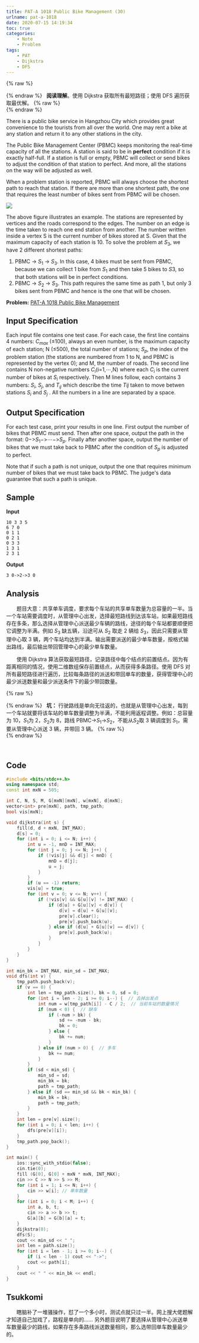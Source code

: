 ```yaml
---
title: PAT-A 1018 Public Bike Management (30)
urlname: pat-a-1018
date: 2020-07-15 14:19:34
toc: true
categories:
    - Note
    - Problem
tags:
    - PAT
    - Dijkstra
    - DFS
---
```


{% raw %}<article class="message is-danger"><div class="message-body">{% endraw %}
<span class="icon"><i class="fa fa-star mr-2"></i></span>&nbsp;&nbsp;**阅读理解**。使用 Dijkstra 获取所有最短路径；使用 DFS 遍历获取最优解。
{% raw %}</div></article>{% endraw %}

There is a public bike service in Hangzhou City which provides great convenience to the tourists from all over the world. One may rent a bike at any station and return it to any other stations in the city.

The Public Bike Management Center (PBMC) keeps monitoring the real-time capacity of all the stations. A station is said to be in **perfect** condition if it is exactly half-full. If a station is full or empty, PBMC will collect or send bikes to adjust the condition of that station to perfect. And more, all the stations on the way will be adjusted as well.

When a problem station is reported, PBMC will always choose the shortest path to reach that station. If there are more than one shortest path, the one that requires the least number of bikes sent from PBMC will be chosen.

![](https://cdn.jsdelivr.net/gh/kainzhang/kz-img/blog/20/07/15/213.jpg)

The above figure illustrates an example. The stations are represented by vertices and the roads correspond to the edges. The number on an edge is the time taken to reach one end station from another. The number written inside a vertex S is the current number of bikes stored at S. Given that the maximum capacity of each station is 10. To solve the problem at $S_3$, we have 2 different shortest paths:

1. PBMC -> $S_1$ -> $S_3$. In this case, 4 bikes must be sent from PBMC, because we can collect 1 bike from $S_1$ and then take 5 bikes to $S_​3$, so that both stations will be in perfect conditions.
2. PBMC -> $S_2$ -> $S_3$. This path requires the same time as path 1, but only 3 bikes sent from PBMC and hence is the one that will be chosen.

<!--more-->

**Problem:**&nbsp;[PAT-A 1018 Public Bike Management](https://pintia.cn/problem-sets/994805342720868352/problems/994805489282433024 "PAT-A 1018 Public Bike Management")

## Input Specification

Each input file contains one test case. For each case, the first line contains 4 numbers: $C_{max}$ (≤100), always an even number, is the maximum capacity of each station; N (≤500), the total number of stations; $S_p$, the index of the problem station (the stations are numbered from 1 to N, and PBMC is represented by the vertex 0); and M, the number of roads. The second line contains N non-negative numbers $C_i$(i=1,⋯,N) where each $C_i$ is the current number of bikes at $S_i$ respectively. Then M lines follow, each contains 3 numbers: $S_i$, $S_j$, and $T_{ij}$ which describe the time $T_​{ij}$ taken to move betwen stations $S_i$ and $S_j$ . All the numbers in a line are separated by a space.

## Output Specification

For each test case, print your results in one line. First output the number of bikes that PBMC must send. Then after one space, output the path in the format: 0−>$S_1$−>⋯−>$S_p$. Finally after another space, output the number of bikes that we must take back to PBMC after the condition of $S_p$ is adjusted to perfect.

Note that if such a path is not unique, output the one that requires minimum number of bikes that we must take back to PBMC. The judge's data guarantee that such a path is unique.

## Sample

**Input**
```
10 3 3 5
6 7 0
0 1 1
0 2 1
0 3 3
1 3 1
2 3 1
```

**Output**
```
3 0->2->3 0
```

## Analysis

&emsp;&emsp;题目大意：共享单车调度，要求每个车站的共享单车数量为总容量的一半。当一个车站需要调度时，从管理中心出发，选择最短路线到达该车站，如果最短路线存在多条，那么选择从管理中心派送最少车辆的路线，途径的每个车站都要顺便把它调整为半满。例如 $S_3$ 缺五辆，沿途可从 $S_2$ 取走 2 辆给 $S_3$，因此只需要从管理中心取 3 辆，两个车站均达到半满。输出需要派送的最少单车数量，按格式输出路线，最后输出带回管理中心的最少单车数量。

&emsp;&emsp;使用 Dijkstra 算法获取最短路径，记录路径中每个结点的前置结点。因为有距离相同的情况，使用二维数组保存前置结点，从而获得多条路径。使用 DFS 对所有最短路径进行遍历，比较每条路径的派送和带回单车的数量，获得管理中心的最少派送数量和最少派送条件下的最少带回数量。

{% raw %}<article class="message is-danger"><div class="message-body">{% endraw %}
<span class="icon"><i class="fa fa-bomb mr-2"></i></span>&nbsp;&nbsp;**坑：** 行驶路线是单向无往返的，也就是从管理中心出发，每到一个车站就要将该车站的单车数量调整为半满，不能利用返程调整。例如：总容量为 10，$S_1$为 2，$S_2$为 8，路线 PBMC->$S_1$->$S_2$，不能从$S_2$取 3 辆调度到 $S_1$，需要从管理中心派送 3 辆，并带回 3 辆。
{% raw %}</div></article>{% endraw %}


&emsp;&emsp;

## Code

``` cpp
#include <bits/stdc++.h>
using namespace std;
const int mxN = 505;

int C, N, S, M, G[mxN][mxN], w[mxN], d[mxN];
vector<int> pre[mxN], path, tmp_path;
bool vis[mxN];

void dijkstra(int s) {
    fill(d, d + mxN, INT_MAX);
    d[s] = 0;
    for (int i = 0; i <= N; i++) {
        int u = -1, mnD = INT_MAX;
        for (int j = 0; j <= N; j++) {
            if (!vis[j] && d[j] < mnD) {
                mnD = d[j];
                u = j;
            }
        }
        if (u == -1) return;
        vis[u] = true;
        for (int v = 0; v <= N; v++) {
            if (!vis[v] && G[u][v] != INT_MAX) {
                if (d[u] + G[u][v] < d[v]) {
                    d[v] = d[u] + G[u][v];
                    pre[v].clear();
                    pre[v].push_back(u);
                } else if (d[u] + G[u][v] == d[v]) {
                    pre[v].push_back(u);
                }
            }
        }
    }
}

int min_bk = INT_MAX, min_sd = INT_MAX;
void dfs(int v) {
    tmp_path.push_back(v);
    if (v == 0) {
        int len = tmp_path.size(), bk = 0, sd = 0;
        for (int i = len - 2; i >= 0; i--) {  // 去掉出发点
            int num = w[tmp_path[i]] - C / 2;  // 当前车站的数量情况
            if (num < 0) {  // 缺车
                if (-num > bk) {
                    sd += -num - bk;
                    bk = 0;
                } else {
                    bk += num;
                }
            } else if (num > 0) {  // 多车
                bk += num;
            }
        }
        if (sd < min_sd) {
            min_sd = sd;
            min_bk = bk;
            path = tmp_path;
        } else if (sd == min_sd && bk < min_bk) {
            min_bk = bk;
            path = tmp_path;
        }
    }
    int len = pre[v].size();
    for (int i = 0; i < len; i++) {
        dfs(pre[v][i]);
    }
    tmp_path.pop_back();
}

int main() {
    ios::sync_with_stdio(false);
    cin.tie(0);
    fill (G[0], G[0] + mxN * mxN, INT_MAX);
    cin >> C >> N >> S >> M;
    for (int i = 1; i <= N; i++) {
        cin >> w[i]; // 单车数量
    }
    for (int i = 0; i < M; i++) {
        int a, b, t;
        cin >> a >> b >> t;
        G[a][b] = G[b][a] = t;
    }
    dijkstra(0);
    dfs(S);
    cout << min_sd << " ";
    int len = path.size();
    for (int i = len - 1; i >= 0; i--) {
        if (i < len - 1) cout << "->";
        cout << path[i];
    }
    cout << " " << min_bk << endl;
}
```

## Tsukkomi

&emsp;&emsp;瞎脑补了一堆骚操作，怼了一个多小时，测试点就只过一半。网上搜大佬题解才知道自己加戏了，路程是单向的…… 另外题目说明了要选择从管理中心派送单车数量最少的路线，如果存在多条路线派送数量相同，那么选带回单车数量最少的。